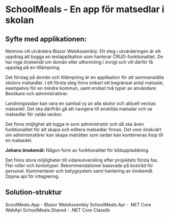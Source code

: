 # SchoolMeals - En app för matsedlar i skolan
## Syfte med applikationen: 
Netmine vill utvärdera Blazor WebAssembly. Ett steg i utvärderingen är ett uppdrag att bygga en testapplikation som hanterar CRUD-funktionalitet. De har inga önskemål om domän eller utformning i övrigt och vill därför få uppslag på en tillämpning. 

Det förslag på domän och tillämpning är en applikation för att sammanställa skolors matsedlar. I ett första steg finns enbart ett begränsat antal matsalar, exempelvis för en mindre kommun, samt endast två typer av användare: Besökare och administratörer.

Landningssidan kan vara en samlad vy av alla skolor och aktuell veckas matsedel. Det ska därifrån gå att navigera till enskilda matsalar och se matsedlar för valda veckor.

Det finns möjlighet att logga in som administratör och då ska även funktionalitet för att skapa och editera matsedlar finnas. Det vore önskvärt om administratörer kan skapa maträtter som sedan kan kombineras ihop till en matsedel.

**Johans önskemål:** Någon form av funktionalitet för bilduppladdning.

Det finns stora möjligheter till vidareutveckling efter projektets första fas. Fler roller och kontotyper. Rekommendationer baserade på kostråd för personal. Kommentarer och betygsystem samt hantering av önskemål. Öppna api för integrering.

## Solution-struktur
ScoolMeals.App -  Blazor WebAssembly
SchoolMeals.Api - .NET Core WebApi
SchoolMeals.Shared - .NET Core Classlib
